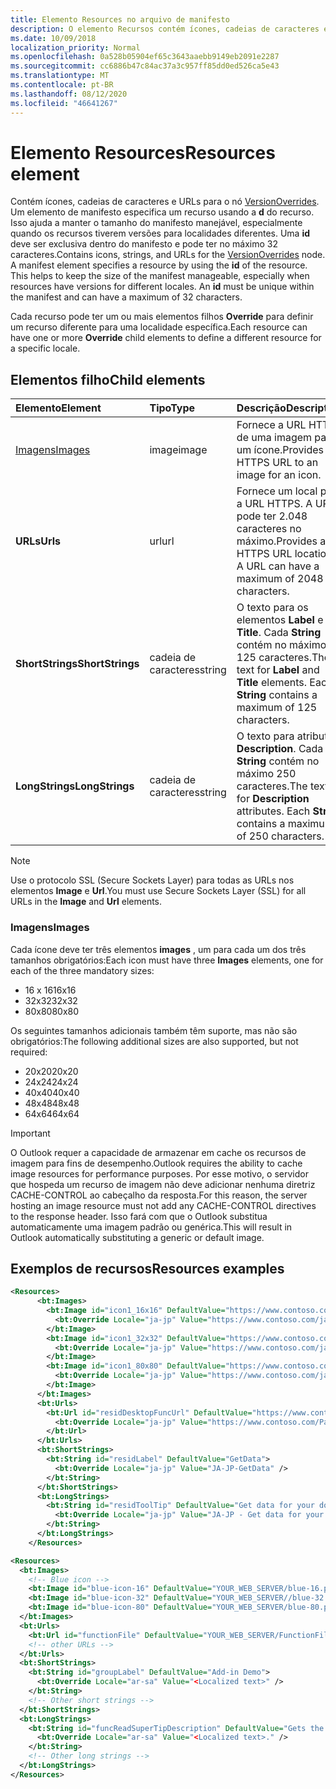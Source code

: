 ```yaml
---
title: Elemento Resources no arquivo de manifesto
description: O elemento Recursos contém ícones, cadeias de caracteres e URLs para o nó VersionOverrides.
ms.date: 10/09/2018
localization_priority: Normal
ms.openlocfilehash: 0a528b05904ef65c3643aaebb9149eb2091e2287
ms.sourcegitcommit: cc6886b47c84ac37a3c957ff85dd0ed526ca5e43
ms.translationtype: MT
ms.contentlocale: pt-BR
ms.lasthandoff: 08/12/2020
ms.locfileid: "46641267"
---
```

# <a name="resources-element"></a><span data-ttu-id="420a2-103">Elemento Resources</span><span class="sxs-lookup"><span data-stu-id="420a2-103">Resources element</span></span>

<span data-ttu-id="420a2-p101">Contém ícones, cadeias de caracteres e URLs para o nó [VersionOverrides](versionoverrides.md). Um elemento de manifesto especifica um recurso usando a **d** do recurso. Isso ajuda a manter o tamanho do manifesto manejável, especialmente quando os recursos tiverem versões para localidades diferentes. Uma **id** deve ser exclusiva dentro do manifesto e pode ter no máximo 32 caracteres.</span><span class="sxs-lookup"><span data-stu-id="420a2-p101">Contains icons, strings, and URLs for the [VersionOverrides](versionoverrides.md) node. A manifest element specifies a resource by using the **id** of the resource. This helps to keep the size of the manifest manageable, especially when resources have versions for different locales. An **id** must be unique within the manifest and can have a maximum of 32 characters.</span></span>

<span data-ttu-id="420a2-108">Cada recurso pode ter um ou mais elementos filhos **Override** para definir um recurso diferente para uma localidade específica.</span><span class="sxs-lookup"><span data-stu-id="420a2-108">Each resource can have one or more **Override** child elements to define a different resource for a specific locale.</span></span>

## <a name="child-elements"></a><span data-ttu-id="420a2-109">Elementos filho</span><span class="sxs-lookup"><span data-stu-id="420a2-109">Child elements</span></span>

|  <span data-ttu-id="420a2-110">Elemento</span><span class="sxs-lookup"><span data-stu-id="420a2-110">Element</span></span> |  <span data-ttu-id="420a2-111">Tipo</span><span class="sxs-lookup"><span data-stu-id="420a2-111">Type</span></span>  |  <span data-ttu-id="420a2-112">Descrição</span><span class="sxs-lookup"><span data-stu-id="420a2-112">Description</span></span>  |
|:-----|:-----|:-----|
|  [<span data-ttu-id="420a2-113">Imagens</span><span class="sxs-lookup"><span data-stu-id="420a2-113">Images</span></span>](#images)            |  <span data-ttu-id="420a2-114">image</span><span class="sxs-lookup"><span data-stu-id="420a2-114">image</span></span>   |  <span data-ttu-id="420a2-115">Fornece a URL HTTPS de uma imagem para um ícone.</span><span class="sxs-lookup"><span data-stu-id="420a2-115">Provides the HTTPS URL to an image for an icon.</span></span> |
|  <span data-ttu-id="420a2-116">**URLs**</span><span class="sxs-lookup"><span data-stu-id="420a2-116">**Urls**</span></span>                |  <span data-ttu-id="420a2-117">url</span><span class="sxs-lookup"><span data-stu-id="420a2-117">url</span></span>     |  <span data-ttu-id="420a2-p102">Fornece um local para a URL HTTPS. A URL pode ter 2.048 caracteres no máximo.</span><span class="sxs-lookup"><span data-stu-id="420a2-p102">Provides an HTTPS URL location. A URL can have a maximum of 2048 characters.</span></span> |
|  <span data-ttu-id="420a2-120">**ShortStrings**</span><span class="sxs-lookup"><span data-stu-id="420a2-120">**ShortStrings**</span></span> |  <span data-ttu-id="420a2-121">cadeia de caracteres</span><span class="sxs-lookup"><span data-stu-id="420a2-121">string</span></span>  |  <span data-ttu-id="420a2-p103">O texto para os elementos **Label** e **Title**. Cada **String** contém no máximo 125 caracteres.</span><span class="sxs-lookup"><span data-stu-id="420a2-p103">The text for **Label** and **Title** elements. Each **String** contains a maximum of 125 characters.</span></span>|
|  <span data-ttu-id="420a2-124">**LongStrings**</span><span class="sxs-lookup"><span data-stu-id="420a2-124">**LongStrings**</span></span>  |  <span data-ttu-id="420a2-125">cadeia de caracteres</span><span class="sxs-lookup"><span data-stu-id="420a2-125">string</span></span>  | <span data-ttu-id="420a2-p104">O texto para atributos **Description**. Cada **String** contém no máximo 250 caracteres.</span><span class="sxs-lookup"><span data-stu-id="420a2-p104">The text for **Description** attributes. Each **String** contains a maximum of 250 characters.</span></span>|

> [!NOTE]
> <span data-ttu-id="420a2-128">Use o protocolo SSL (Secure Sockets Layer) para todas as URLs nos elementos **Image** e **Url**.</span><span class="sxs-lookup"><span data-stu-id="420a2-128">You must use Secure Sockets Layer (SSL) for all URLs in the **Image** and **Url** elements.</span></span>

### <a name="images"></a><span data-ttu-id="420a2-129">Imagens</span><span class="sxs-lookup"><span data-stu-id="420a2-129">Images</span></span>
<span data-ttu-id="420a2-130">Cada ícone deve ter três elementos **images** , um para cada um dos três tamanhos obrigatórios:</span><span class="sxs-lookup"><span data-stu-id="420a2-130">Each icon must have three **Images** elements, one for each of the three mandatory sizes:</span></span>

- <span data-ttu-id="420a2-131">16 x 16</span><span class="sxs-lookup"><span data-stu-id="420a2-131">16x16</span></span>
- <span data-ttu-id="420a2-132">32x32</span><span class="sxs-lookup"><span data-stu-id="420a2-132">32x32</span></span>
- <span data-ttu-id="420a2-133">80x80</span><span class="sxs-lookup"><span data-stu-id="420a2-133">80x80</span></span>

<span data-ttu-id="420a2-134">Os seguintes tamanhos adicionais também têm suporte, mas não são obrigatórios:</span><span class="sxs-lookup"><span data-stu-id="420a2-134">The following additional sizes are also supported, but not required:</span></span>

- <span data-ttu-id="420a2-135">20x20</span><span class="sxs-lookup"><span data-stu-id="420a2-135">20x20</span></span>
- <span data-ttu-id="420a2-136">24x24</span><span class="sxs-lookup"><span data-stu-id="420a2-136">24x24</span></span>
- <span data-ttu-id="420a2-137">40x40</span><span class="sxs-lookup"><span data-stu-id="420a2-137">40x40</span></span>
- <span data-ttu-id="420a2-138">48x48</span><span class="sxs-lookup"><span data-stu-id="420a2-138">48x48</span></span>
- <span data-ttu-id="420a2-139">64x64</span><span class="sxs-lookup"><span data-stu-id="420a2-139">64x64</span></span>

> [!IMPORTANT]
> <span data-ttu-id="420a2-140">O Outlook requer a capacidade de armazenar em cache os recursos de imagem para fins de desempenho.</span><span class="sxs-lookup"><span data-stu-id="420a2-140">Outlook requires the ability to cache image resources for performance purposes.</span></span> <span data-ttu-id="420a2-141">Por esse motivo, o servidor que hospeda um recurso de imagem não deve adicionar nenhuma diretriz CACHE-CONTROL ao cabeçalho da resposta.</span><span class="sxs-lookup"><span data-stu-id="420a2-141">For this reason, the server hosting an image resource must not add any CACHE-CONTROL directives to the response header.</span></span> <span data-ttu-id="420a2-142">Isso fará com que o Outlook substitua automaticamente uma imagem padrão ou genérica.</span><span class="sxs-lookup"><span data-stu-id="420a2-142">This will result in Outlook automatically substituting a generic or default image.</span></span>

## <a name="resources-examples"></a><span data-ttu-id="420a2-143">Exemplos de recursos</span><span class="sxs-lookup"><span data-stu-id="420a2-143">Resources examples</span></span>

```XML
<Resources>
      <bt:Images>
        <bt:Image id="icon1_16x16" DefaultValue="https://www.contoso.com/icon_default.png">
          <bt:Override Locale="ja-jp" Value="https://www.contoso.com/ja-jp16-icon_default.png" />
        </bt:Image>
        <bt:Image id="icon1_32x32" DefaultValue="https://www.contoso.com/icon_default.png">
          <bt:Override Locale="ja-jp" Value="https://www.contoso.com/ja-jp32-icon_default.png" />
        </bt:Image>
        <bt:Image id="icon1_80x80" DefaultValue="https://www.contoso.com/icon_default.png">
          <bt:Override Locale="ja-jp" Value="https://www.contoso.com/ja-jp80-icon_default.png" />
        </bt:Image>
      </bt:Images>
      <bt:Urls>
        <bt:Url id="residDesktopFuncUrl" DefaultValue="https://www.contoso.com/Pages/Home.aspx">
          <bt:Override Locale="ja-jp" Value="https://www.contoso.com/Pages/Home.aspx" />
        </bt:Url>
      </bt:Urls>
      <bt:ShortStrings>
        <bt:String id="residLabel" DefaultValue="GetData">
          <bt:Override Locale="ja-jp" Value="JA-JP-GetData" />
        </bt:String>
      </bt:ShortStrings>
      <bt:LongStrings>
        <bt:String id="residToolTip" DefaultValue="Get data for your document.">
          <bt:Override Locale="ja-jp" Value="JA-JP - Get data for your document." />
        </bt:String>
      </bt:LongStrings>
    </Resources>
```

```xml
<Resources>
  <bt:Images>
    <!-- Blue icon -->
    <bt:Image id="blue-icon-16" DefaultValue="YOUR_WEB_SERVER/blue-16.png"/>
    <bt:Image id="blue-icon-32" DefaultValue="YOUR_WEB_SERVER//blue-32.png"/>
    <bt:Image id="blue-icon-80" DefaultValue="YOUR_WEB_SERVER/blue-80.png"/>
  </bt:Images>
  <bt:Urls>
    <bt:Url id="functionFile" DefaultValue="YOUR_WEB_SERVER/FunctionFile/Functions.html"/>
    <!-- other URLs -->
  </bt:Urls>
  <bt:ShortStrings>
    <bt:String id="groupLabel" DefaultValue="Add-in Demo">
      <bt:Override Locale="ar-sa" Value="<Localized text>" />
    </bt:String>
    <!-- Other short strings -->
  </bt:ShortStrings>
  <bt:LongStrings>
    <bt:String id="funcReadSuperTipDescription" DefaultValue="Gets the subject of the message or appointment.">
      <bt:Override Locale="ar-sa" Value="<Localized text>." />
    </bt:String>
    <!-- Other long strings -->
  </bt:LongStrings>
</Resources>
```
